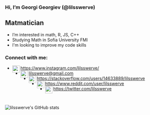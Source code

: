
### Hi, I’m Georgi Georgiev (@lilsswerve)

## Matmatician
- I’m interested in math, R, JS, C++
- Studying Math in Sofia University FMI
- I'm looking to improve my code skills

### Connect with me:
- <img align="left" alt="codeSTACKr | Instagram" width="24px" src="https://cdn.jsdelivr.net/npm/simple-icons@v3/icons/instagram.svg" /> https://www.instagram.com/lilsswerve/
- <img align="left" alt="codeSTACKr | Instagram" width="24px" src="https://cdn.jsdelivr.net/npm/simple-icons@v3/icons/gmail.svg" /> lilsswerve@gmail.com
- <img align="left" alt="codeSTACKr | Instagram" width="24px" src="https://cdn.jsdelivr.net/npm/simple-icons@v3/icons/stackoverflow.svg" /> https://stackoverflow.com/users/14633889/lilsswerve
- <img align="left" alt="codeSTACKr | Instagram" width="24px" src="https://cdn.jsdelivr.net/npm/simple-icons@v3/icons/reddit.svg" /> https://www.reddit.com/user/lilsswerve
- <img align="left" alt="codeSTACKr | Instagram" width="24px" src="https://cdn.jsdelivr.net/npm/simple-icons@v3/icons/twitter.svg" /> https://twitter.com/lilsswerve
<br/>

![lilsswerve's GitHub stats](https://github-readme-stats.vercel.app/api?username=lilsswerve&hide=issues)




<!---
lilsswerve/lilsswerve is a ✨ special ✨ repository because its `README.md` (this file) appears on your GitHub profile.
You can click the Preview link to take a look at your changes.
--->
